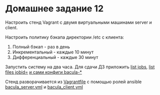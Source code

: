 # Домашнее задание 12

Настроить стенд Vagrant с двумя виртуальными машинами server и client.

Настроить политику бэкапа директории /etc с клиента:
1) Полный бэкап - раз в день
2) Инкрементальный - каждые 10 минут
3) Дифференциальный - каждые 30 минут

Запустить систему на два часа. Для сдачи ДЗ приложить [list jobs](list_jobs.txt), [list files jobid=<id>](list_files.txt)
[и сами конфиги bacula-*](roles/bacula_server/files/)

Стенд разворачивается из [Vagrantfile](Vagrantfile) с помощью ролей ansible [bacula_server.yml](bacula_server.yml) и [bacula_client.yml](bacula_client.yml)
